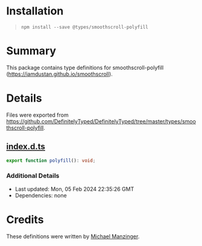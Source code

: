 # Installation
> `npm install --save @types/smoothscroll-polyfill`

# Summary
This package contains type definitions for smoothscroll-polyfill (https://iamdustan.github.io/smoothscroll).

# Details
Files were exported from https://github.com/DefinitelyTyped/DefinitelyTyped/tree/master/types/smoothscroll-polyfill.
## [index.d.ts](https://github.com/DefinitelyTyped/DefinitelyTyped/tree/master/types/smoothscroll-polyfill/index.d.ts)
````ts
export function polyfill(): void;

````

### Additional Details
 * Last updated: Mon, 05 Feb 2024 22:35:26 GMT
 * Dependencies: none

# Credits
These definitions were written by [Michael Manzinger](https://github.com/kryops).
